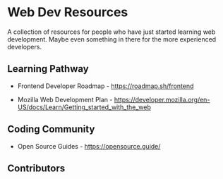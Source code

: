 # Web Dev Resources

A collection of resources for people who have just started learning web development. Maybe even something in there for the more experienced developers.

<!-- Add dropdown hidden sections for each of the points with a brief description about each one -->

## Learning Pathway

- Frontend Developer Roadmap - https://roadmap.sh/frontend

- Mozilla Web Development Plan - https://developer.mozilla.org/en-US/docs/Learn/Getting_started_with_the_web

## Coding Community

- Open Source Guides - https://opensource.guide/

## Contributors

<!-- ALL-CONTRIBUTORS-LIST:START - Do not remove or modify this section -->
<!-- prettier-ignore-start -->
<!-- markdownlint-disable -->

<!-- markdownlint-restore -->
<!-- prettier-ignore-end -->

<!-- ALL-CONTRIBUTORS-LIST:END -->
